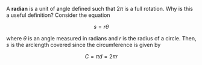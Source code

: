 A **radian** is a unit of angle defined such that $2\pi$ is a full rotation. Why is this a useful definition? Consider the equation

$$
s = r \theta
$$

where $\theta$ is an angle measured in radians and $r$ is the radius of a circle. Then, $s$ is the arclength covered since the circumference is given by

$$
C = \pi d = 2\pi r
$$